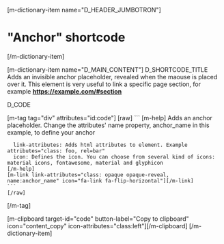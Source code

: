 [m-dictionary-item name="D_HEADER_JUMBOTRON"]
  # "Anchor" shortcode
[/m-dictionary-item]

[m-dictionary-item name="D_MAIN_CONTENT"]
  D_SHORTCODE_TITLE
  Adds an invisible anchor placeholder, revealed when the maouse is placed over it. This element is very useful to link a specific page section, for example **https://example.com/#section**

  D_CODE

  [m-tag tag="div" attributes="id:code"]
    [raw]
    ```
    [m-help]
      Adds an anchor placeholder. Change the attributes' name property, anchor_name in this example, to define your anchor

      link-attributes: Adds html attributes to element. Example attributes="class: foo, rel=bar"
      icon: Defines the icon. You can choose from several kind of icons: material icons, fontawesome, material and glyphicon
    [/m-help]
    [m-link link-attributes="class: opaque opaque-reveal, name:anchor_name" icon="fa-link fa-flip-horizontal"][/m-link]  
    ```
    [/raw]
  [/m-tag]  

  [m-clipboard target-id="code" button-label="Copy to clipboard" icon="content_copy" icon-attributes="class:left"][/m-clipboard]
[/m-dictionary-item]
